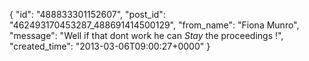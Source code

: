  {
   "id": "488833301152607",
   "post_id": "462493170453287_488691414500129",
   "from_name": "Fiona Munro",
   "message": "Well if that dont work he can *Stay* the proceedings !",
   "created_time": "2013-03-06T09:00:27+0000"
 }
